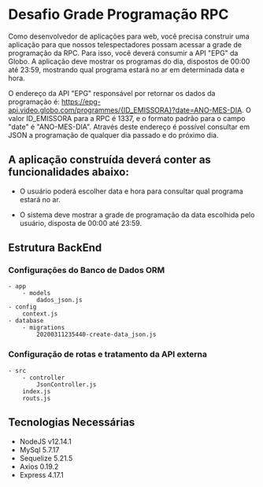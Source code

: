 # Desafio Grade Programação RPC

Como desenvolvedor de aplicações para web, você precisa construir uma aplicação para que nossos telespectadores possam acessar a grade de programação da RPC. Para isso, você deverá consumir a API "EPG" da Globo. A aplicação deve mostrar os programas do dia, dispostos de 00:00 até 23:59, mostrando qual programa estará no ar em determinada data e hora.

 O endereço da API "EPG" responsável por retornar os dados da programação é: https://epg-api.video.globo.com/programmes/{ID_EMISSORA}?date=ANO-MES-DIA. O valor ID_EMISSORA para a RPC é 1337, e o formato padrão para o campo "date" é "ANO-MES-DIA". Através deste endereço é possível consultar em JSON a programação de qualquer dia passado e do próximo dia.

## A aplicação construída deverá conter as funcionalidades abaixo: 

- O usuário poderá escolher data e hora para consultar qual programa estará no ar.

- O sistema deve mostrar a grade de programação da data escolhida pelo usuário, disposta de 00:00 até 23:59.

## Estrutura BackEnd

### Configurações do Banco de Dados ORM
	- app
		- models
			dados_json.js
	- config
		context.js
	- database
		- migrations
			20200311235440-create-data_json.js
### Configuração de rotas e tratamento da API externa 
	- src
		- controller
			JsonController.js
		index.js
		routs.js

## Tecnologias Necessárias 

- NodeJS v12.14.1
- MySql 5.7.17
- Sequelize 5.21.5
- Axios 0.19.2
- Express 4.17.1